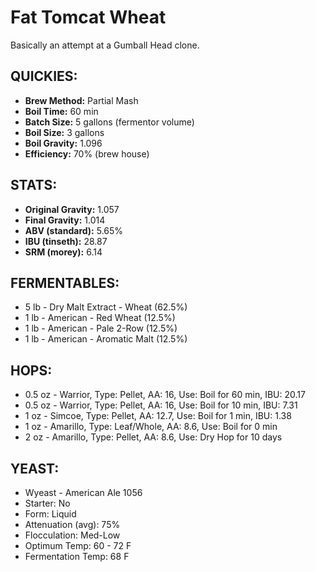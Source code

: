 # Fat Tomcat Wheat
Basically an attempt at a Gumball Head clone.

## QUICKIES:
- **Brew Method:** Partial Mash
- **Boil Time:** 60 min
- **Batch Size:** 5 gallons (fermentor volume)
- **Boil Size:** 3 gallons
- **Boil Gravity:** 1.096
- **Efficiency:** 70% (brew house)

## STATS:
- **Original Gravity:** 1.057
- **Final Gravity:** 1.014
- **ABV (standard):** 5.65%
- **IBU (tinseth):** 28.87
- **SRM (morey):** 6.14

## FERMENTABLES:
- 5 lb - Dry Malt Extract - Wheat (62.5%)
- 1 lb - American - Red Wheat (12.5%)
- 1 lb - American - Pale 2-Row (12.5%)
- 1 lb - American - Aromatic Malt (12.5%)

## HOPS:
- 0.5 oz - Warrior, Type: Pellet, AA: 16, Use: Boil for 60 min, IBU: 20.17
- 0.5 oz - Warrior, Type: Pellet, AA: 16, Use: Boil for 10 min, IBU: 7.31
- 1 oz - Simcoe, Type: Pellet, AA: 12.7, Use: Boil for 1 min, IBU: 1.38
- 1 oz - Amarillo, Type: Leaf/Whole, AA: 8.6, Use: Boil for 0 min
- 2 oz - Amarillo, Type: Pellet, AA: 8.6, Use: Dry Hop for 10 days

## YEAST:
- Wyeast - American Ale 1056
- Starter: No
- Form: Liquid
- Attenuation (avg): 75%
- Flocculation: Med-Low
- Optimum Temp: 60 - 72 F
- Fermentation Temp: 68 F
